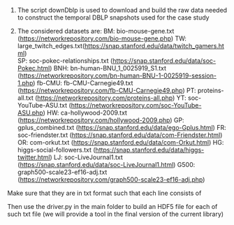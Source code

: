 1. The script downDblp is used to download and build the raw data needed to construct the temporal DBLP snapshots used for the case study

2. The considered datasets are:
BM: bio-mouse-gene.txt (https://networkrepository.com/bio-mouse-gene.php)
TW: large_twitch_edges.txt(https://snap.stanford.edu/data/twitch_gamers.html)        
SP: soc-pokec-relationships.txt (https://snap.stanford.edu/data/soc-Pokec.html)
BNH: bn-human-BNU_1_0025919_S1.txt (https://networkrepository.com/bn-human-BNU-1-0025919-session-1.php)
fb-CMU: fb-CMU-Carnegie49.txt (https://networkrepository.com/fb-CMU-Carnegie49.php) 
PT: proteins-all.txt (https://networkrepository.com/proteins-all.php) 
YT: soc-YouTube-ASU.txt (https://networkrepository.com/soc-YouTube-ASU.php)
HW: ca-hollywood-2009.txt (https://networkrepository.com/hollywood-2009.php) 
GP: gplus_combined.txt (https://snap.stanford.edu/data/ego-Gplus.html) 
FR: soc-friendster.txt (https://snap.stanford.edu/data/com-Friendster.html)
OR: com-orkut.txt (https://snap.stanford.edu/data/com-Orkut.html) 
HG: higgs-social-followers.txt (https://snap.stanford.edu/data/higgs-twitter.html) 
LJ: soc-LiveJournal1.txt (https://snap.stanford.edu/data/soc-LiveJournal1.html)
G500: graph500-scale23-ef16-adj.txt (https://networkrepository.com/graph500-scale23-ef16-adj.php)

Make sure that they are in txt format such that each line consists of
<src dst>

Then use the driver.py in the main folder to build an HDF5 file for each of such txt file (we will provide a tool in the final version of the current library)

